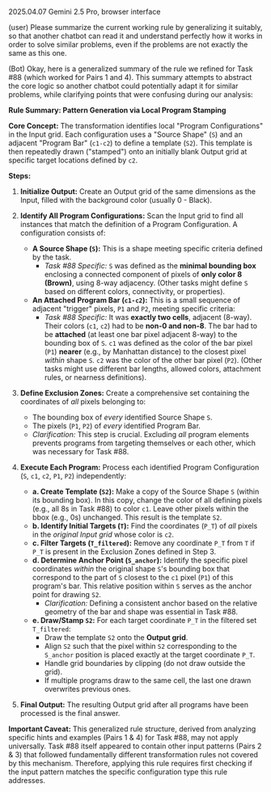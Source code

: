 2025.04.07 Gemini 2.5 Pro, browser interface
 
(user) Please summarize the current working rule by generalizing it suitably, so that another chatbot can read it and understand perfectly how it works in order to solve similar problems, even if the problems are not exactly the same as this one.


(Bot) Okay, here is a generalized summary of the rule we refined for Task #88 (which worked for Pairs 1 and 4). This summary attempts to abstract the core logic so another chatbot could potentially adapt it for similar problems, while clarifying points that were confusing during our analysis:

**Rule Summary: Pattern Generation via Local Program Stamping**

**Core Concept:** The transformation identifies local "Program Configurations" in the Input grid. Each configuration uses a "Source Shape" (`S`) and an adjacent "Program Bar" (`c1-c2`) to define a template (`S2`). This template is then repeatedly drawn ("stamped") onto an initially blank Output grid at specific target locations defined by `c2`.

**Steps:**

1.  **Initialize Output:** Create an Output grid of the same dimensions as the Input, filled with the background color (usually 0 - Black).

2.  **Identify All Program Configurations:** Scan the Input grid to find all instances that match the definition of a Program Configuration. A configuration consists of:
    * **A Source Shape (`S`):** This is a shape meeting specific criteria defined by the task.
        * *Task #88 Specific:* `S` was defined as the **minimal bounding box** enclosing a connected component of pixels of **only color 8 (Brown)**, using 8-way adjacency. (Other tasks might define `S` based on different colors, connectivity, or properties).
    * **An Attached Program Bar (`c1-c2`):** This is a small sequence of adjacent "trigger" pixels, `P1` and `P2`, meeting specific criteria:
        * *Task #88 Specific:* It was **exactly two cells**, adjacent (8-way). Their colors (`c1`, `c2`) had to be **non-0 and non-8**. The bar had to be **attached** (at least one bar pixel adjacent 8-way) to the bounding box of `S`. `c1` was defined as the color of the bar pixel (`P1`) **nearer** (e.g., by Manhattan distance) to the closest pixel *within* shape `S`. `c2` was the color of the other bar pixel (`P2`). (Other tasks might use different bar lengths, allowed colors, attachment rules, or nearness definitions).

3.  **Define Exclusion Zones:** Create a comprehensive set containing the coordinates of *all* pixels belonging to:
    * The bounding box of *every* identified Source Shape `S`.
    * The pixels (`P1`, `P2`) of *every* identified Program Bar.
    * *Clarification:* This step is crucial. Excluding *all* program elements prevents programs from targeting themselves or each other, which was necessary for Task #88.

4.  **Execute Each Program:** Process each identified Program Configuration (`S`, `c1`, `c2`, `P1`, `P2`) independently:
    * **a. Create Template (`S2`):** Make a copy of the Source Shape `S` (within its bounding box). In this copy, change the color of all defining pixels (e.g., all 8s in Task #88) to color `c1`. Leave other pixels within the bbox (e.g., 0s) unchanged. This result is the template `S2`.
    * **b. Identify Initial Targets (`T`):** Find the coordinates (`P_T`) of *all* pixels in the *original Input grid* whose color is `c2`.
    * **c. Filter Targets (`T_filtered`):** Remove any coordinate `P_T` from `T` if `P_T` is present in the Exclusion Zones defined in Step 3.
    * **d. Determine Anchor Point (`S_anchor`):** Identify the specific pixel coordinates *within* the original shape `S`'s bounding box that correspond to the part of `S` closest to the `c1` pixel (`P1`) of this program's bar. This relative position within `S` serves as the anchor point for drawing `S2`.
        * *Clarification:* Defining a consistent anchor based on the relative geometry of the bar and shape was essential in Task #88.
    * **e. Draw/Stamp `S2`:** For each target coordinate `P_T` in the filtered set `T_filtered`:
        * Draw the template `S2` onto the **Output grid**.
        * Align `S2` such that the pixel within `S2` corresponding to the `S_anchor` position is placed exactly at the target coordinate `P_T`.
        * Handle grid boundaries by clipping (do not draw outside the grid).
        * If multiple programs draw to the same cell, the last one drawn overwrites previous ones.

5.  **Final Output:** The resulting Output grid after all programs have been processed is the final answer.

**Important Caveat:** This generalized rule structure, derived from analyzing specific hints and examples (Pairs 1 & 4) for Task #88, may not apply universally. Task #88 itself appeared to contain other input patterns (Pairs 2 & 3) that followed fundamentally different transformation rules not covered by this mechanism. Therefore, applying this rule requires first checking if the input pattern matches the specific configuration type this rule addresses.
